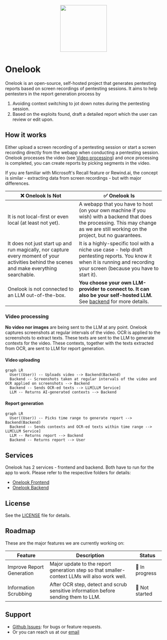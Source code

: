 <p align="center">
<img src="https://github.com/user-attachments/assets/9034f499-be55-4e53-bcd7-70b66a20f2c7" width="150" height="150" style="margin-left: auto; margin-right: auto;" />
</p>

# Onelook

Onelook is an open-source, self-hosted project that generates pentesting reports based on screen recordings of pentesting sessions. It aims to help pentesters in the report generation process by

1. Avoiding context switching to jot down notes during the pentesting session.
2. Based on the exploits found, draft a detailed report which the user can review or edit upon.

<!-- TODO: insert demo video -->

## How it works

Either upload a screen recording of a pentesting session or start a screen recording directly from the webapp when conducting a pentesting session. Onelook processes the video (see [Video processing](#video-processing)) and once processing is completed, you can create reports by picking segments in the video.

If you are familiar with Microsoft's Recall feature or Rewind.ai, the concept is similar - extracting data from screen recordings - but with major differences.

| ❌ Onelook Is Not                                                                                                                          | ✅ Onelook Is                                                                                                                                                                        |
| ------------------------------------------------------------------------------------------------------------------------------------------ | ------------------------------------------------------------------------------------------------------------------------------------------------------------------------------------ |
| It is not local-first or even local (at least not yet).                                                                                    | A webapp that you have to host (on your own machine if you wish) with a backend that does the processing. This may change as we are still working on the project, but no guarantees. |
| It does not just start up and run magically, nor capture every moment of your activities behind the scenes and make everything searchable. | It is a highly-specific tool with a niche use case - help draft pentesting reports. You know it when it is running and recording your screen (because you have to start it).         |
| Onelook is not connected to an LLM out-of-the-box.                                                                                         | **You choose your own LLM-provider to connect to. It can also be your self-hosted LLM.** See [backend](./onelook-be/) for more details.                                              |

### Video processing

**No video nor images** are being sent to the LLM at any point. Onelook captures screenshots at regular intervals of the video. OCR is applied to the screenshots to extract texts. These texts are sent to the LLM to generate contexts for the video. These contexts, together with the texts extracted from OCR, are sent to LLM for report generation.

#### Video uploading

```mermaid
graph LR
  User((User)) -- Uploads video --> Backend(Backend)
  Backend -- Screenshots taken at regular intervals of the video and OCR applied on screenshots --> Backend
  Backend -- Sends OCR-ed texts --> LLM[LLM Service]
  LLM -- Returns AI-generated contexts --> Backend
```

#### Report generation

```mermaid
graph LR
  User((User)) -- Picks time range to generate report --> Backend(Backend)
  Backend -- Sends contexts and OCR-ed texts within time range --> LLM[LLM Service]
  LLM -- Returns report --> Backend
  Backend -- Returns report --> User
```

## Services

Onelook has 2 services - frontend and backend. Both have to run for the app to work. Please refer to the respective folders for details:

- [Onelook Frontend](./onelook-fe/)
- [Onelook Backend](./onelook-be/)

## License

See the [LICENSE](LICENSE) file for details.

## Roadmap

These are the major features we are currently working on:

| Feature                   | Description                                                                                  | Status         |
| ------------------------- | -------------------------------------------------------------------------------------------- | -------------- |
| Improve Report Generation | Major update to the report generation step so that smaller-context LLMs will also work well. | 🚧 In progress |
| Information Scrubbing     | After OCR step, detect and scrub sensitive information before sending them to LLM.           | 🚫 Not started |

## Support

- [Github Issues](https://github.com/onelook-ai/onelook/issues): for bugs or feature requests.
- Or you can reach us at our [email](mailto:hey@onelook.ai)

